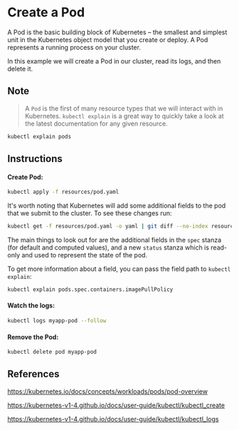 # Create a Pod

A Pod is the basic building block of Kubernetes – the smallest and simplest unit in the Kubernetes object model that you create or deploy. A Pod represents a running process on your cluster.

In this example we will create a Pod in our cluster, read its logs, and then delete it.

## Note

> A `Pod` is the first of many resource types that we will interact with in Kubernetes. `kubectl explain` is a great way to quickly take a look at the latest documentation for any given resource.
```bash
kubectl explain pods
```

## Instructions

#### Create Pod:
```bash
kubectl apply -f resources/pod.yaml
```

It's worth noting that Kubernetes will add some additional fields to the pod that we submit to the cluster. To see these changes run:

```bash
kubectl get -f resources/pod.yaml -o yaml | git diff --no-index resources/pod.yaml -
```

The main things to look out for are the additional fields in the `spec` stanza (for default and computed values), and a new `status` stanza which is read-only and used to represent the state of the pod.

To get more information about a field, you can pass the field path to `kubectl explain`:
```bash
kubectl explain pods.spec.containers.imagePullPolicy
```

#### Watch the logs:
```bash
kubectl logs myapp-pod --follow
```

#### Remove the Pod:
```bash
kubectl delete pod myapp-pod
```

## References

https://kubernetes.io/docs/concepts/workloads/pods/pod-overview

https://kubernetes-v1-4.github.io/docs/user-guide/kubectl/kubectl_create

https://kubernetes-v1-4.github.io/docs/user-guide/kubectl/kubectl_logs
